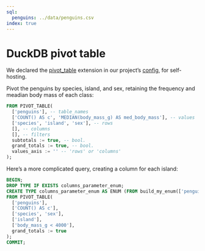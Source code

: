 ```yaml
---
sql:
  penguins: ../data/penguins.csv
index: true
---
```


# DuckDB pivot table

We declared the [pivot_table](https://duckdb.org/community_extensions/extensions/pivot_table.html) extension in our project’s [config](https://observablehq.com/framework/config#duckdb), for self-hosting.

Pivot the penguins by species, island, and sex, retaining the frequency and meadian body mass of each class:

```sql echo
FROM PIVOT_TABLE(
  ['penguins'], -- table_names
  ['COUNT() AS c', 'MEDIAN(body_mass_g) AS med_body_mass'], -- values
  ['species', 'island', 'sex'], -- rows
  [], -- columns
  [], -- filters
  subtotals := true, -- bool.
  grand_totals := true, -- bool.
  values_axis := '' -- 'rows' or 'columns'
);
```

Here’s a more complicated query, creating a column for each island:

```sql echo
BEGIN;
DROP TYPE IF EXISTS columns_parameter_enum;
CREATE TYPE columns_parameter_enum AS ENUM (FROM build_my_enum(['penguins'], ['island'], []));
FROM PIVOT_TABLE(
  ['penguins'],
  ['COUNT() AS c'],
  ['species', 'sex'],
  ['island'],
  ['body_mass_g < 4000'],
  grand_totals := true
);
COMMIT;
```
